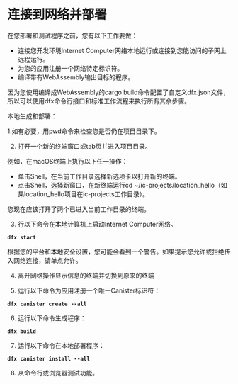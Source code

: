 # 连接到网络并部署

在您部署和测试程序之前，您有以下工作要做：

* 连接您开发环境Internet Computer网络本地运行或连接到您能访问的子网上远程运行。
* 为您的应用注册一个网络特定标识符。
* 编译带有WebAssembly输出目标的程序。

因为您使用编译成WebAssembly的cargo build命令配置了自定义dfx.json文件，所以可以使用dfx命令行接口和标准工作流程来执行所有其余步骤。

本地生成和部署：

 1.如有必要，用pwd命令来检查您是否仍在项目目录下。

  2.  打开一个新的终端窗口或tab页并进入项目目录。

例如，在macOS终端上执行以下任一操作：

* 单击Shell，在当前工作目录选择新选项卡以打开新的终端。
* 点击Shell，选择新窗口，在新终端运行cd ~/ic-projects/location\_hello（如果location\_hello项目在ic-projects工作目录）。

您现在应该打开了两个已进入当前工作目录的终端。

3. 行以下命令在本地计算机上启动Internet Computer网络。

**`dfx start`**

根据您的平台和本地安全设置，您可能会看到一个警告。如果提示您允许或拒绝传入网络连接，请单点允许。

4. 离开网络操作显示信息的终端并切换到原来的终端

5. 运行以下命令为应用注册一个唯一Canister标识符：

**`dfx canister create --all`**

6. 运行以下命令生成程序：

**`dfx build`**

7. 运行以下命令在本地部署程序：

**`dfx canister install --all`**

8. 从命令行或浏览器测试功能。

